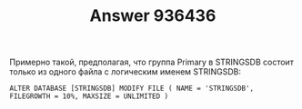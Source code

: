 ﻿---
title: "Answer 936436"
se.owner.user_id: 240512
se.owner.display_name: "MSDN.WhiteKnight"
se.owner.link: "https://ru.stackoverflow.com/users/240512/msdn-whiteknight"
se.answer_id: 936436
se.question_id: 936433
se.post_type: answer
se.score: 1
se.is_accepted: True
---
<p>Примерно такой, предполагая, что группа Primary в STRINGSDB состоит только из одного файла с логическим именем STRINGSDB:</p>

<pre><code>ALTER DATABASE [STRINGSDB] MODIFY FILE ( NAME = 'STRINGSDB', FILEGROWTH = 10%, MAXSIZE = UNLIMITED )
</code></pre>
